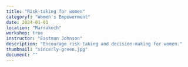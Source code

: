 ```yaml
---
title: "Risk-taking for women"
categoryf: "Women's Empowerment"
date: 2024-01-01
location: "Marrakech"
workshop: true
instructor: "Eastman Johnson"
description: "Encourage risk-taking and decision-making for women."
thumbnail: "sincerly-green.jpg"
document: ""
---
```

